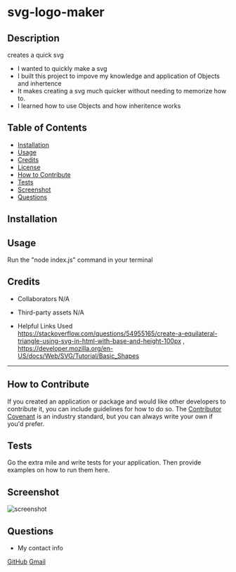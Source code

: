 # svg-logo-maker

## Description
  
creates a quick svg
  
- I wanted to quickly make a svg
- I built this project to impove my knowledge and application of Objects and inhertence
- It makes creating a svg much quicker without needing to memorize how to.
- I learned how to use Objects and how inheritence works
  
## Table of Contents
  
- [Installation](#installation)
- [Usage](#usage)
- [Credits](#credits)
- [License](#license)
- [How to Contribute](#how-to-contribute)
- [Tests](#tests)
- [Screenshot](#screenshot)
- [Questions](#questions)

## Installation
  

  
## Usage
  
Run the "node index.js" command in your terminal
  
## Credits

- Collaborators
N/A

- Third-party assets
N/A

- Helpful Links Used
https://stackoverflow.com/questions/54955165/create-a-equilateral-triangle-using-svg-in-html-with-base-and-height-100px , https://developer.mozilla.org/en-US/docs/Web/SVG/Tutorial/Basic_Shapes 
  

  
---
  
## How to Contribute
  
If you created an application or package and would like other developers to contribute it, you can include guidelines for how to do so. The [Contributor Covenant](https://www.contributor-covenant.org/) is an industry standard, but you can always write your own if you'd prefer.
  
## Tests
  
Go the extra mile and write tests for your application. Then provide examples on how to run them here.

## Screenshot

![screenshot](N/A)

## Questions

- My contact info

[GitHub](https://github.com/Domas09)
[Gmail](domasdar2@gmail.com)

